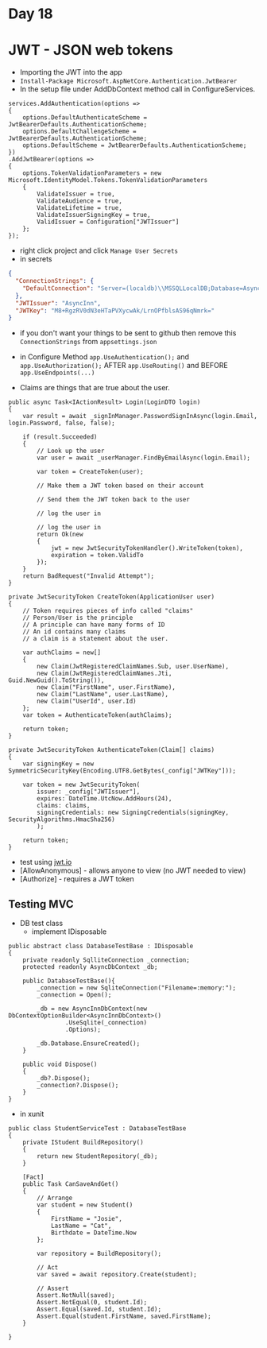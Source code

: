# Day 18

# JWT - JSON web tokens
- Importing the JWT into the app
- `Install-Package Microsoft.AspNetCore.Authentication.JwtBearer`
- In the setup file under AddDbContext method call in ConfigureServices.
```CSharp
services.AddAuthentication(options =>
{
    options.DefaultAuthenticateScheme = JwtBearerDefaults.AuthenticationScheme;
    options.DefaultChallengeScheme = JwtBearerDefaults.AuthenticationScheme;
    options.DefaultScheme = JwtBearerDefaults.AuthenticationScheme;
})
.AddJwtBearer(options =>
{
    options.TokenValidationParameters = new Microsoft.IdentityModel.Tokens.TokenValidationParameters
    {
        ValidateIssuer = true,
        ValidateAudience = true,
        ValidateLifetime = true,
        ValidateIssuerSigningKey = true,
        ValidIssuer = Configuration["JWTIssuer"]
    };
});
```
- right click project and click `Manage User Secrets`
- in secrets
``` JSON
{
  "ConnectionStrings": {
    "DefaultConnection": "Server=(localdb)\\MSSQLLocalDB;Database=AsyncInnDB;Trusted_Connection=True;MultipleActiveResultSets=true"
  },
  "JWTIssuer": "AsyncInn",
  "JWTKey": "M8+RgzRV0dN3eHTaPVXycwAk/LrnOPfblsAS96qNmrk="
}
```
- if you don't want your things to be sent to github then remove this `ConnectionStrings` from `appsettings.json`

- in Configure Method `app.UseAuthentication();` and `app.UseAuthorization();` AFTER `app.UseRouting()` and BEFORE `app.UseEndpoints(...)`

- Claims are things that are true about the user.

```CSharp
public async Task<IActionResult> Login(LoginDTO login)
{
    var result = await _signInManager.PasswordSignInAsync(login.Email, login.Password, false, false);

    if (result.Succeeded)
    {
        // Look up the user
        var user = await _userManager.FindByEmailAsync(login.Email);

        var token = CreateToken(user);

        // Make them a JWT token based on their account

        // Send them the JWT token back to the user

        // log the user in

        // log the user in
        return Ok(new
        {
            jwt = new JwtSecurityTokenHandler().WriteToken(token),
            expiration = token.ValidTo
        });
    }
    return BadRequest("Invalid Attempt");
}

private JwtSecurityToken CreateToken(ApplicationUser user)
{
    // Token requires pieces of info called "claims" 
    // Person/User is the principle
    // A principle can have many forms of ID
    // An id contains many claims
    // a claim is a statement about the user. 

    var authClaims = new[]
    {
        new Claim(JwtRegisteredClaimNames.Sub, user.UserName),
        new Claim(JwtRegisteredClaimNames.Jti, Guid.NewGuid().ToString()),
        new Claim("FirstName", user.FirstName),
        new Claim("LastName", user.LastName),
        new Claim("UserId", user.Id)
    };
    var token = AuthenticateToken(authClaims);

    return token;
}

private JwtSecurityToken AuthenticateToken(Claim[] claims)
{
    var signingKey = new SymmetricSecurityKey(Encoding.UTF8.GetBytes(_config["JWTKey"]));

    var token = new JwtSecurityToken(
        issuer: _config["JWTIssuer"],
        expires: DateTime.UtcNow.AddHours(24),
        claims: claims,
        signingCredentials: new SigningCredentials(signingKey, SecurityAlgorithms.HmacSha256)
        );

    return token;
}
```

- test using [jwt.io](https://jwt.io/)
- [AllowAnonymous] - allows anyone to view (no JWT needed to view)
- [Authorize] - requires a JWT token

## Testing MVC
- DB test class
    - implement IDisposable

```CSharp
public abstract class DatabaseTestBase : IDisposable
{
    private readonly SqlliteConnection _connection;
    protected readonly AsyncDbContext _db;

    public DatabaseTestBase(){
        _connection = new SqliteConnection("Filename=:memory:");
        _connection = Open();

        _db = new AsyncInnDbContext(new DbContextOptionBuilder<AsyncInnDbContext>()
                .UseSqlite(_connection)
                .Options);

        _db.Database.EnsureCreated();
    }

    public void Dispose()
    {
        _db?.Dispose();
        _connection?.Dispose();
    }
}
```
- in xunit
```CSharp
public class StudentServiceTest : DatabaseTestBase
{
    private IStudent BuildRepository()
    {
        return new StudentRepository(_db);
    }

    [Fact]
    public Task CanSaveAndGet()
    {
        // Arrange
        var student = new Student()
        {
            FirstName = "Josie",
            LastName = "Cat",
            Birthdate = DateTime.Now
        };

        var repository = BuildRepository();

        // Act
        var saved = await repository.Create(student);

        // Assert
        Assert.NotNull(saved);
        Assert.NotEqual(0, student.Id);
        Assert.Equal(saved.Id, student.Id);
        Assert.Equal(student.FirstName, saved.FirstName);
    }

}